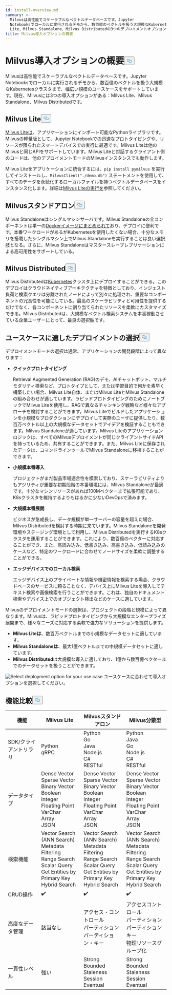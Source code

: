 ```yaml
---
id: install-overview.md
summary: >-
  Milvusは高性能でスケーラブルなベクトルデータベースです。Jupyter
  Notebooksでローカルに実行されるデモから、数百億のベクトルを扱う大規模なKubernetesクラスタまで、幅広い規模のユースケースをサポートしている。現在、MilvusにはMilvus
  Lite、Milvus Standalone、Milvus Distributedの3つのデプロイメントオプションがあります。
title: Milvus導入オプションの概要
---
```

<h1 id="Overview-of-Milvus-Deployment-Options" class="common-anchor-header">Milvus導入オプションの概要<button data-href="#Overview-of-Milvus-Deployment-Options" class="anchor-icon" translate="no">
      <svg translate="no"
        aria-hidden="true"
        focusable="false"
        height="20"
        version="1.1"
        viewBox="0 0 16 16"
        width="16"
      >
        <path
          fill="#0092E4"
          fill-rule="evenodd"
          d="M4 9h1v1H4c-1.5 0-3-1.69-3-3.5S2.55 3 4 3h4c1.45 0 3 1.69 3 3.5 0 1.41-.91 2.72-2 3.25V8.59c.58-.45 1-1.27 1-2.09C10 5.22 8.98 4 8 4H4c-.98 0-2 1.22-2 2.5S3 9 4 9zm9-3h-1v1h1c1 0 2 1.22 2 2.5S13.98 12 13 12H9c-.98 0-2-1.22-2-2.5 0-.83.42-1.64 1-2.09V6.25c-1.09.53-2 1.84-2 3.25C6 11.31 7.55 13 9 13h4c1.45 0 3-1.69 3-3.5S14.5 6 13 6z"
        ></path>
      </svg>
    </button></h1><p>Milvusは高性能でスケーラブルなベクトルデータベースです。Jupyter Notebooksでローカルに実行されるデモから、数百億のベクトルを扱う大規模なKubernetesクラスタまで、幅広い規模のユースケースをサポートしています。現在、Milvusには3つの導入オプションがある：Milvus Lite、Milvus Standalone、Milvus Distributedです。</p>
<h2 id="Milvus-Lite" class="common-anchor-header">Milvus Lite<button data-href="#Milvus-Lite" class="anchor-icon" translate="no">
      <svg translate="no"
        aria-hidden="true"
        focusable="false"
        height="20"
        version="1.1"
        viewBox="0 0 16 16"
        width="16"
      >
        <path
          fill="#0092E4"
          fill-rule="evenodd"
          d="M4 9h1v1H4c-1.5 0-3-1.69-3-3.5S2.55 3 4 3h4c1.45 0 3 1.69 3 3.5 0 1.41-.91 2.72-2 3.25V8.59c.58-.45 1-1.27 1-2.09C10 5.22 8.98 4 8 4H4c-.98 0-2 1.22-2 2.5S3 9 4 9zm9-3h-1v1h1c1 0 2 1.22 2 2.5S13.98 12 13 12H9c-.98 0-2-1.22-2-2.5 0-.83.42-1.64 1-2.09V6.25c-1.09.53-2 1.84-2 3.25C6 11.31 7.55 13 9 13h4c1.45 0 3-1.69 3-3.5S14.5 6 13 6z"
        ></path>
      </svg>
    </button></h2><p><a href="https://milvus.io/docs/milvus_lite.md">Milvus Liteは</a>、アプリケーションにインポート可能なPythonライブラリです。Milvusの軽量版として、Jupyter Notebookでの迅速なプロトタイピングや、リソースが限られたスマートデバイスでの実行に最適です。Milvus Liteは他のMilvusと同じAPIをサポートしています。Milvus Liteと対話するクライアント側のコードは、他のデプロイメントモードのMilvusインスタンスでも動作します。</p>
<p>Milvus Liteをアプリケーションに統合するには、<code translate="no">pip install pymilvus</code> を実行してインストールし、<code translate="no">MilvusClient(&quot;./demo.db&quot;)</code> ステートメントを使用して、すべてのデータを永続化するローカルファイルを持つベクトルデータベースをインスタンス化します。詳細は<a href="https://milvus.io/docs/milvus_lite.md">Milvus Liteの実行を</a>参照してください。</p>
<h2 id="Milvus-Standalone" class="common-anchor-header">Milvusスタンドアロン<button data-href="#Milvus-Standalone" class="anchor-icon" translate="no">
      <svg translate="no"
        aria-hidden="true"
        focusable="false"
        height="20"
        version="1.1"
        viewBox="0 0 16 16"
        width="16"
      >
        <path
          fill="#0092E4"
          fill-rule="evenodd"
          d="M4 9h1v1H4c-1.5 0-3-1.69-3-3.5S2.55 3 4 3h4c1.45 0 3 1.69 3 3.5 0 1.41-.91 2.72-2 3.25V8.59c.58-.45 1-1.27 1-2.09C10 5.22 8.98 4 8 4H4c-.98 0-2 1.22-2 2.5S3 9 4 9zm9-3h-1v1h1c1 0 2 1.22 2 2.5S13.98 12 13 12H9c-.98 0-2-1.22-2-2.5 0-.83.42-1.64 1-2.09V6.25c-1.09.53-2 1.84-2 3.25C6 11.31 7.55 13 9 13h4c1.45 0 3-1.69 3-3.5S14.5 6 13 6z"
        ></path>
      </svg>
    </button></h2><p>Milvus Standaloneはシングルマシンサーバです。Milvus Standaloneの全コンポーネントは単一の<a href="https://milvus.io/docs/install_standalone-docker.md">Dockerイメージにまとめられて</a>おり、デプロイに便利です。本番ワークロードがあるがKubernetesを使用したくない場合、十分なメモリを搭載したシングルマシン上でMilvus Standaloneを実行することは良い選択肢となる。さらに、Milvus Standaloneはマスタースレーブレプリケーションによる高可用性をサポートしている。</p>
<h2 id="Milvus-Distributed" class="common-anchor-header">Milvus Distributed<button data-href="#Milvus-Distributed" class="anchor-icon" translate="no">
      <svg translate="no"
        aria-hidden="true"
        focusable="false"
        height="20"
        version="1.1"
        viewBox="0 0 16 16"
        width="16"
      >
        <path
          fill="#0092E4"
          fill-rule="evenodd"
          d="M4 9h1v1H4c-1.5 0-3-1.69-3-3.5S2.55 3 4 3h4c1.45 0 3 1.69 3 3.5 0 1.41-.91 2.72-2 3.25V8.59c.58-.45 1-1.27 1-2.09C10 5.22 8.98 4 8 4H4c-.98 0-2 1.22-2 2.5S3 9 4 9zm9-3h-1v1h1c1 0 2 1.22 2 2.5S13.98 12 13 12H9c-.98 0-2-1.22-2-2.5 0-.83.42-1.64 1-2.09V6.25c-1.09.53-2 1.84-2 3.25C6 11.31 7.55 13 9 13h4c1.45 0 3-1.69 3-3.5S14.5 6 13 6z"
        ></path>
      </svg>
    </button></h2><p>Milvus Distributedは<a href="https://milvus.io/docs/install_cluster-milvusoperator.md">Kubernetes</a>クラスタ上にデプロイすることができる。このデプロイはクラウドネイティブアーキテクチャを特徴としており、インジェスト負荷と検索クエリは分離されたノードによって別々に処理され、重要なコンポーネントの冗長性を可能にしている。最高のスケーラビリティと可用性を提供するだけでなく、各コンポーネントに割り当てられたリソースを柔軟にカスタマイズできる。Milvus Distributedは、大規模なベクトル検索システムを本番稼動させている企業ユーザーにとって、最良の選択肢です。</p>
<h2 id="Choose-the-Right-Deployment-for-Your-Use-Case" class="common-anchor-header">ユースケースに適したデプロイメントの選択<button data-href="#Choose-the-Right-Deployment-for-Your-Use-Case" class="anchor-icon" translate="no">
      <svg translate="no"
        aria-hidden="true"
        focusable="false"
        height="20"
        version="1.1"
        viewBox="0 0 16 16"
        width="16"
      >
        <path
          fill="#0092E4"
          fill-rule="evenodd"
          d="M4 9h1v1H4c-1.5 0-3-1.69-3-3.5S2.55 3 4 3h4c1.45 0 3 1.69 3 3.5 0 1.41-.91 2.72-2 3.25V8.59c.58-.45 1-1.27 1-2.09C10 5.22 8.98 4 8 4H4c-.98 0-2 1.22-2 2.5S3 9 4 9zm9-3h-1v1h1c1 0 2 1.22 2 2.5S13.98 12 13 12H9c-.98 0-2-1.22-2-2.5 0-.83.42-1.64 1-2.09V6.25c-1.09.53-2 1.84-2 3.25C6 11.31 7.55 13 9 13h4c1.45 0 3-1.69 3-3.5S14.5 6 13 6z"
        ></path>
      </svg>
    </button></h2><p>デプロイメントモードの選択は通常、アプリケーションの開発段階によって異なります：</p>
<ul>
<li><p><strong>クイックプロトタイピング</strong></p>
<p>Retrieval Augmented Generation (RAG)のデモ、AIチャットボット、マルチモダリティ検索など、プロトタイプとして、または学習目的で何かを素早く構築したい場合、Milvus Lite自体、またはMilvus LiteとMilvus Standaloneの組み合わせが適しています。ラピッドプロトタイピングのためにノートブックでMilvus Liteを使用し、RAGで異なるチャンキング戦略など様々なアプローチを検討することができます。Milvus Liteでビルドしたアプリケーションを小規模なプロダクションにデプロイして実際のユーザに提供したり、数百万ベクトル以上の大規模なデータセットでアイデアを検証することもできます。Milvus Standaloneが適しています。Milvus Liteのアプリケーションロジックは、すべてのMilvusデプロイメントが同じクライアントサイドAPIを持っているため、共有することができます。また、Milvus Liteに保存されたデータは、コマンドラインツールでMilvus Standaloneに移植することができます。</p></li>
<li><p><strong>小規模本番導入</strong></p>
<p>プロジェクトがまだ製品市場適合性を模索しており、スケーラビリティよりもアジリティが重要な初期段階の本番環境には、Milvus Standaloneが最適です。十分なマシンリソースがあれば100Mベクターまで拡張可能であり、K8sクラスタを維持するよりもはるかに少ないDevOpsで済みます。</p></li>
<li><p><strong>大規模本番展開</strong></p>
<p>ビジネスが急成長し、データ規模が単一サーバーの容量を超えた場合、Milvus Distributedを検討する時期に来ています。Milvus Standaloneを開発環境やステージング環境として利用し、Milvus Distributedを実行するK8sクラスタを運用することができます。これにより、数百億のベクターに対応することができ、また、高読み込み、低書き込み、高書き込み、低読み込みのケースなど、特定のワークロードに合わせてノードサイズを柔軟に調整することができる。</p></li>
<li><p><strong>エッジデバイスでのローカル検索</strong></p>
<p>エッジデバイス上のプライベートな情報や機密情報を検索する場合、クラウドベースのサービスに頼ることなく、デバイス上にMilvus Liteを導入してテキスト検索や画像検索を行うことができます。これは、独自のドキュメント検索やデバイス上でのオブジェクト検出などのケースに適しています。</p></li>
</ul>
<p>Milvusのデプロイメントモードの選択は、プロジェクトの段階と規模によって異なります。Milvusは、ラピッドプロトタイピングから大規模なエンタープライズ展開まで、様々なニーズに対応する柔軟で強力なソリューションを提供します。</p>
<ul>
<li><strong>Milvus Liteは</strong>、数百万ベクトルまでの小規模なデータセットに適しています。</li>
<li><strong>Milvus Standaloneは</strong>、最大1億ベクトルまでの中規模データセットに適しています。</li>
<li><strong>Milvus Distributed</strong>は大規模な導入に適しており、1億から数百億ベクターまでのデータセットを扱うことができます。</li>
</ul>
<p>
  
   <span class="img-wrapper"> <img translate="no" src="/docs/v2.4.x/assets/select-deployment-option.png" alt="Select deployment option for your use case" class="doc-image" id="select-deployment-option-for-your-use-case" />
   </span> <span class="img-wrapper"> <span>ユースケースに合わせて導入オプションを選択してください。</span> </span></p>
<h2 id="Comparison-on-functionalities" class="common-anchor-header">機能比較<button data-href="#Comparison-on-functionalities" class="anchor-icon" translate="no">
      <svg translate="no"
        aria-hidden="true"
        focusable="false"
        height="20"
        version="1.1"
        viewBox="0 0 16 16"
        width="16"
      >
        <path
          fill="#0092E4"
          fill-rule="evenodd"
          d="M4 9h1v1H4c-1.5 0-3-1.69-3-3.5S2.55 3 4 3h4c1.45 0 3 1.69 3 3.5 0 1.41-.91 2.72-2 3.25V8.59c.58-.45 1-1.27 1-2.09C10 5.22 8.98 4 8 4H4c-.98 0-2 1.22-2 2.5S3 9 4 9zm9-3h-1v1h1c1 0 2 1.22 2 2.5S13.98 12 13 12H9c-.98 0-2-1.22-2-2.5 0-.83.42-1.64 1-2.09V6.25c-1.09.53-2 1.84-2 3.25C6 11.31 7.55 13 9 13h4c1.45 0 3-1.69 3-3.5S14.5 6 13 6z"
        ></path>
      </svg>
    </button></h2><table>
<thead>
<tr><th>機能</th><th>Milvus Lite</th><th>Milvusスタンドアロン</th><th>Milvus分散型</th></tr>
</thead>
<tbody>
<tr><td>SDK/クライアントリラリ</td><td>Python<br/>gRPC</td><td>Python<br/>Go<br/>Java<br/>Node.js<br/>C#<br/>RESTful</td><td>Python<br/>Java<br/>Go<br/>Node.js<br/>C#<br/>RESTful</td></tr>
<tr><td>データタイプ</td><td>Dense Vector<br/>Sparse Vector<br/>Binary Vector<br/>Boolean<br/>Integer<br/>Floating Point<br/>VarChar<br/>Array<br/>JSON</td><td>Dense Vector<br/>Sparse Vector<br/>Binary Vector<br/>Boolean<br/>Integer<br/>Floating Point<br/>VarChar<br/>Array<br/>JSON</td><td>Dense Vector<br/>Sparse Vector<br/>Binary Vector<br/>Boolean<br/>Integer<br/>Floating Point<br/>VarChar<br/>Array<br/>JSON</td></tr>
<tr><td>検索機能</td><td>Vector Search (ANN Search)<br/>Metadata Filtering<br/>Range Search<br/>Scalar Query<br/>Get Entities by Primary Key<br/>Hybrid Search</td><td>Vector Search (ANN Search)<br/>Metadata Filtering<br/>Range Search<br/>Scalar Query<br/>Get Entities by Primary Key<br/>Hybrid Search</td><td>Vector Search (ANN Search)<br/>Metadata Filtering<br/>Range Search<br/>Scalar Query<br/>Get Entities by Primary Key<br/>Hybrid Search</td></tr>
<tr><td>CRUD操作</td><td>✔️</td><td>✔️</td><td>✔️</td></tr>
<tr><td>高度なデータ管理</td><td>該当なし</td><td>アクセス・コントロール<br/>パーティション<br/>パーティション・キー</td><td>アクセスコントロール<br/>パーティション<br/>パーティションキー<br/>物理リソースグループ化</td></tr>
<tr><td>一貫性レベル</td><td>強い</td><td>Strong<br/>Bounded Staleness<br/>Session<br/>Eventual</td><td>Strong<br/>Bounded Staleness<br/>Session<br/>Eventual</td></tr>
</tbody>
</table>
